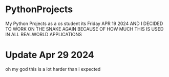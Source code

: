 # PythonProjects
My Python Projects as a cs student
its Friday APR 19 2024 AND I DECIDED TO WORK ON THE SNAKE AGAIN BECAUSE OF HOW
MUCH THIS IS USED IN ALL REALWORLD APPLICATIONS


# Update Apr 29 2024
oh my god this is a lot harder than i expected
